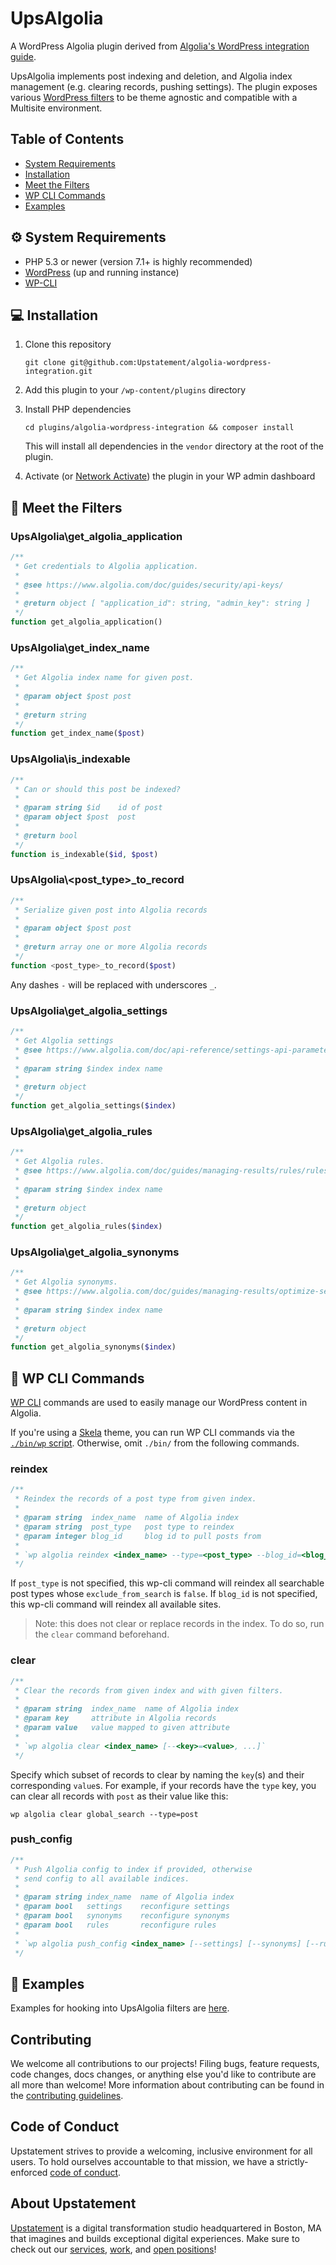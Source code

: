 # UpsAlgolia

A WordPress Algolia plugin derived from [Algolia's WordPress integration guide](https://www.algolia.com/doc/integration/wordpress/getting-started/quick-start/?language=php).

UpsAlgolia implements post indexing and deletion, and Algolia index management (e.g. clearing records, pushing settings). The plugin exposes various [WordPress filters](https://developer.wordpress.org/plugins/hooks/filters/) to be theme agnostic and compatible with a Multisite environment.

## Table of Contents

- [System Requirements](#gear-system-requirements)
- [Installation](#computer-installation)
- [Meet the Filters](#wave-meet-the-filters)
- [WP CLI Commands](#checkered_flag-wp-cli-commands)
- [Examples](#gift-examples)

## :gear: System Requirements

- PHP 5.3 or newer (version 7.1+ is highly recommended)
- [WordPress](https://codex.wordpress.org/Installing_WordPress) (up and running instance)
- [WP-CLI](https://make.wordpress.org/cli/handbook/installing/)

## :computer: Installation

1. Clone this repository

   ```shell
   git clone git@github.com:Upstatement/algolia-wordpress-integration.git
   ```

2. Add this plugin to your `/wp-content/plugins` directory
3. Install PHP dependencies

   ```shell
   cd plugins/algolia-wordpress-integration && composer install
   ```

   This will install all dependencies in the `vendor` directory at the root of the plugin.

4. Activate (or [Network Activate](https://premium.wpmudev.org/manuals/wpmu-manual-2/network-enabling-regular-plugins/)) the plugin in your WP admin dashboard

## :wave: Meet the Filters

### UpsAlgolia\get_algolia_application

```php
/**
 * Get credentials to Algolia application.
 *
 * @see https://www.algolia.com/doc/guides/security/api-keys/
 *
 * @return object [ "application_id": string, "admin_key": string ]
 */
function get_algolia_application()
```

### UpsAlgolia\get_index_name

```php
/**
 * Get Algolia index name for given post.
 *
 * @param object $post post
 *
 * @return string
 */
function get_index_name($post)
```

### UpsAlgolia\is_indexable

```php
/**
 * Can or should this post be indexed?
 *
 * @param string $id    id of post
 * @param object $post  post
 *
 * @return bool
 */
function is_indexable($id, $post)
```

### UpsAlgolia\\<post_type>\_to_record

```php
/**
 * Serialize given post into Algolia records
 *
 * @param object $post post
 *
 * @return array one or more Algolia records
 */
function <post_type>_to_record($post)
```

Any dashes `-` will be replaced with underscores `_`.

### UpsAlgolia\get_algolia_settings

```php
/**
 * Get Algolia settings
 * @see https://www.algolia.com/doc/api-reference/settings-api-parameters/
 *
 * @param string $index index name
 *
 * @return object
 */
function get_algolia_settings($index)
```

### UpsAlgolia\get_algolia_rules

```php
/**
 * Get Algolia rules.
 * @see https://www.algolia.com/doc/guides/managing-results/rules/rules-overview/
 *
 * @param string $index index name
 *
 * @return object
 */
function get_algolia_rules($index)
```

### UpsAlgolia\get_algolia_synonyms

```php
/**
 * Get Algolia synonyms.
 * @see https://www.algolia.com/doc/guides/managing-results/optimize-search-results/adding-synonyms/
 *
 * @param string $index index name
 *
 * @return object
 */
function get_algolia_synonyms($index)
```

## :checkered_flag: WP CLI Commands

[WP CLI](https://wp-cli.org/) commands are used to easily manage our WordPress content in Algolia.

If you're using a [Skela](https://github.com/Upstatement/skela-wp-theme) theme, you can run WP CLI commands via the [`./bin/wp` script](https://github.com/Upstatement/skela-wp-theme/blob/master/bin/wp). Otherwise, omit `./bin/` from the following commands.

### reindex

```php
/**
 * Reindex the records of a post type from given index.
 *
 * @param string  index_name  name of Algolia index
 * @param string  post_type   post type to reindex
 * @param integer blog_id     blog id to pull posts from
 *
 * `wp algolia reindex <index_name> --type=<post_type> --blog_id=<blog_id>`
 */
```

If `post_type` is not specified, this wp-cli command will reindex all searchable post types whose `exclude_from_search` is `false`. If `blog_id` is not specified, this wp-cli command will reindex all available sites.

> Note: this does not clear or replace records in the index. To do so, run the `clear` command beforehand.

### clear

```php
/**
 * Clear the records from given index and with given filters.
 *
 * @param string  index_name  name of Algolia index
 * @param key     attribute in Algolia records
 * @param value   value mapped to given attribute
 *
 * `wp algolia clear <index_name> [--<key>=<value>, ...]`
 */
```

Specify which subset of records to clear by naming the `key`(s) and their corresponding `value`s. For example, if your records have the `type` key, you can clear all records with `post` as their value like this:

```shell
wp algolia clear global_search --type=post
```

### push_config

```php
/**
 * Push Algolia config to index if provided, otherwise
 * send config to all available indices.
 *
 * @param string index_name  name of Algolia index
 * @param bool   settings    reconfigure settings
 * @param bool   synonyms    reconfigure synonyms
 * @param bool   rules       reconfigure rules
 *
 * `wp algolia push_config <index_name> [--settings] [--synonyms] [--rules]`
 */
```

## :gift: Examples

Examples for hooking into UpsAlgolia filters are [here](./docs).

## Contributing

We welcome all contributions to our projects! Filing bugs, feature requests, code changes, docs changes, or anything else you'd like to contribute are all more than welcome! More information about contributing can be found in the [contributing guidelines](.github/CONTRIBUTING.md).

## Code of Conduct

Upstatement strives to provide a welcoming, inclusive environment for all users. To hold ourselves accountable to that mission, we have a strictly-enforced [code of conduct](CODE_OF_CONDUCT.md).

## About Upstatement

[Upstatement](https://www.upstatement.com/) is a digital transformation studio headquartered in Boston, MA that imagines and builds exceptional digital experiences. Make sure to check out our [services](https://www.upstatement.com/services/), [work](https://www.upstatement.com/work/), and [open positions](https://www.upstatement.com/jobs/)!
